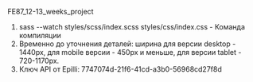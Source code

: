 FE87_12-13_weeks_project

1. sass --watch styles/scss/index.scss styles/css/index.css - Команда компиляции
2. Временно до уточнения деталей: ширина для версии desktop - 1440px, для mobile версии - 450px и меньше, для версии tablet - 720-1170px.
3. Ключ API от Epilli: 7747074d-21f6-41cd-a3b0-56968cd27f8d
